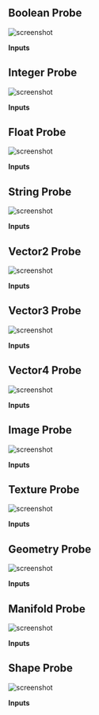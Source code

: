 ## Boolean Probe

![screenshot](img/boolean-probe.png#right)

**Inputs**

## Integer Probe

![screenshot](img/integer-probe.png#right)

**Inputs**

## Float Probe

![screenshot](img/float-probe.png#right)

**Inputs**

## String Probe

![screenshot](img/string-probe.png#right)

**Inputs**

## Vector2 Probe

![screenshot](img/vector2-probe.png#right)

**Inputs**

## Vector3 Probe

![screenshot](img/vector3-probe.png#right)

**Inputs**

## Vector4 Probe

![screenshot](img/vector4-probe.png#right)

**Inputs**

## Image Probe

![screenshot](img/image-probe.png#right)

**Inputs**

## Texture Probe

![screenshot](img/texture-probe.png#right)

**Inputs**

## Geometry Probe

![screenshot](img/geometry-probe.png#right)

**Inputs**

## Manifold Probe

![screenshot](img/manifold-probe.png#right)

**Inputs**

## Shape Probe

![screenshot](img/shape-probe.png#right)

**Inputs**
